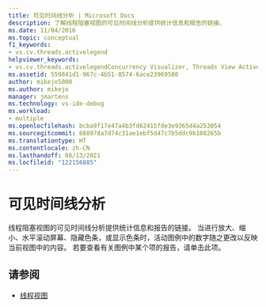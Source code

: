 ```yaml
---
title: 可见时间线分析 | Microsoft Docs
description: 了解线程阻塞视图的可见时间线分析提供统计信息和报告的链接。
ms.date: 11/04/2016
ms.topic: conceptual
f1_keywords:
- vs.cv.threads.activelegend
helpviewer_keywords:
- vs.cv.threads.activelegendConcurrency Visualizer, Threads View Active Legend
ms.assetid: 559841d1-967c-4b51-8574-6ace23969580
author: mikejo5000
ms.author: mikejo
manager: jmartens
ms.technology: vs-ide-debug
ms.workload:
- multiple
ms.openlocfilehash: bcba9f17e47a4b3fd62415fde3e9365d4a253054
ms.sourcegitcommit: 68897da7d74c31ae1ebf5d47c7b5ddc9b108265b
ms.translationtype: HT
ms.contentlocale: zh-CN
ms.lasthandoff: 08/13/2021
ms.locfileid: "122156885"
---
```

# <a name="visible-timeline-profile"></a>可见时间线分析
线程阻塞视图的可见时间线分析提供统计信息和报告的链接。 当进行放大、缩小、水平滚动屏幕、隐藏色条，或显示色条时，活动图例中的数字随之更改以反映当前视图中的内容。 若要查看有关图例中某个项的报告，请单击此项。

## <a name="see-also"></a>请参阅
- [线程视图](../profiling/threads-view-parallel-performance.md)